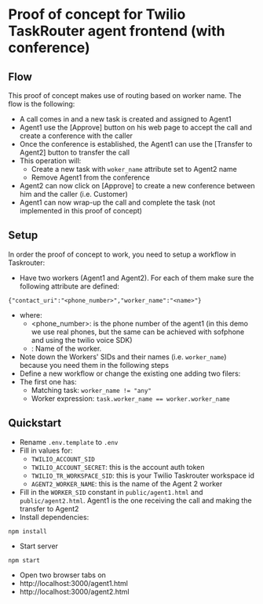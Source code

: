 # Proof of concept for Twilio TaskRouter agent frontend (with conference)

## Flow

This proof of concept makes use of routing based on worker name. The flow is the following: 
* A call comes in and a new task is created and assigned to Agent1
* Agent1 use the [Approve] button on his web page to accept the call and create a conference with the caller
* Once the conference is established, the Agent1 can use the [Transfer to Agent2] button to transfer the call
* This operation will: 
  * Create a new task with `woker_name` attribute set to Agent2 name 
  * Remove Agent1 from the conference
* Agent2 can now click on [Approve] to create a new conference between him and the caller (i.e. Customer)
* Agent1 can now wrap-up the call and complete the task (not implemented in this proof of concept)

## Setup 

In order the proof of concept to work, you need to setup a workflow in Taskrouter: 
* Have two workers (Agent1 and Agent2). For each of them make sure the following attribute are defined: 
```
{"contact_uri":"<phone_number>","worker_name":"<name>"}
```
  * where: 
    * <phone_number>: is the phone number of the agent1 (in this demo we use real phones, but the same can be achieved with sofphone and using the twilio voice SDK)
    * <name>: Name of the worker.
* Note down the Workers' SIDs and their names (i.e. `worker_name`) because you need them in the following steps
* Define a new workflow or change the existing one adding two filers: 
 * The first one has:
   * Matching task: `worker_name != "any"`
   * Worker expression: `task.worker_name == worker.worker_name`

## Quickstart

* Rename `.env.template` to `.env`
* Fill in values for:
  * `TWILIO_ACCOUNT_SID`
  * `TWILIO_ACCOUNT_SECRET`: this is the account auth token
  * `TWILIO_TR_WORKSPACE_SID`: this is your Twilio Taskrouter workspace id
  * `AGENT2_WORKER_NAME`: this is the name of the Agent 2 worker
* Fill in the `WORKER_SID` constant in `public/agent1.html` and `public/agent2.html`. Agent1 is the one receiving the call and making the transfer to Agent2
* Install dependencies:
```
npm install
```
* Start server
```
npm start
```
* Open two browser tabs on
 * http://localhost:3000/agent1.html
 * http://localhost:3000/agent2.html
